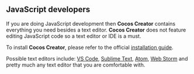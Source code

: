 ## JavaScript developers
If  you are doing JavaScript development then __Cocos Creator__ contains everything you need besides a text editor. __Cocos Creator__ does not feature editing JavaScript code so a text editor or IDE is a must.

To install __Cocos Creator__, please refer to the official [installation guide](https://docs.cocos2d-x.org/creator/manual/en/getting-started/introduction.html).

Possible text editors include: [VS Code](https://code.visualstudio.com/), [Sublime Text](https://www.sublimetext.com/3), [Atom](https://atom.io/), [Web Storm](http://www.jetbrains.com/webstorm/features/) and pretty much any text editor that you are comfortable with.
